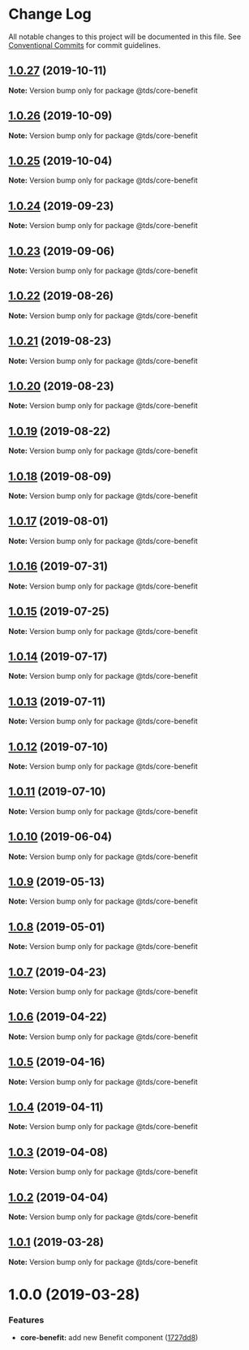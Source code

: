 # Change Log

All notable changes to this project will be documented in this file.
See [Conventional Commits](https://conventionalcommits.org) for commit guidelines.

## [1.0.27](https://github.com/telus/tds-core/compare/@tds/core-benefit@1.0.26...@tds/core-benefit@1.0.27) (2019-10-11)

**Note:** Version bump only for package @tds/core-benefit





## [1.0.26](https://github.com/telus/tds-core/compare/@tds/core-benefit@1.0.25...@tds/core-benefit@1.0.26) (2019-10-09)

**Note:** Version bump only for package @tds/core-benefit





## [1.0.25](https://github.com/telus/tds-core/compare/@tds/core-benefit@1.0.24...@tds/core-benefit@1.0.25) (2019-10-04)

**Note:** Version bump only for package @tds/core-benefit





## [1.0.24](https://github.com/telus/tds-core/compare/@tds/core-benefit@1.0.23...@tds/core-benefit@1.0.24) (2019-09-23)

**Note:** Version bump only for package @tds/core-benefit





## [1.0.23](https://github.com/telus/tds-core/compare/@tds/core-benefit@1.0.22...@tds/core-benefit@1.0.23) (2019-09-06)

**Note:** Version bump only for package @tds/core-benefit





## [1.0.22](https://github.com/telus/tds-core/compare/@tds/core-benefit@1.0.21...@tds/core-benefit@1.0.22) (2019-08-26)

**Note:** Version bump only for package @tds/core-benefit





## [1.0.21](https://github.com/telus/tds-core/compare/@tds/core-benefit@1.0.20...@tds/core-benefit@1.0.21) (2019-08-23)

**Note:** Version bump only for package @tds/core-benefit





## [1.0.20](https://github.com/telus/tds-core/compare/@tds/core-benefit@1.0.19...@tds/core-benefit@1.0.20) (2019-08-23)

**Note:** Version bump only for package @tds/core-benefit





## [1.0.19](https://github.com/telus/tds-core/compare/@tds/core-benefit@1.0.18...@tds/core-benefit@1.0.19) (2019-08-22)

**Note:** Version bump only for package @tds/core-benefit





## [1.0.18](https://github.com/telus/tds-core/compare/@tds/core-benefit@1.0.17...@tds/core-benefit@1.0.18) (2019-08-09)

**Note:** Version bump only for package @tds/core-benefit





## [1.0.17](https://github.com/telus/tds-core/compare/@tds/core-benefit@1.0.16...@tds/core-benefit@1.0.17) (2019-08-01)

**Note:** Version bump only for package @tds/core-benefit





## [1.0.16](https://github.com/telus/tds-core/compare/@tds/core-benefit@1.0.15...@tds/core-benefit@1.0.16) (2019-07-31)

**Note:** Version bump only for package @tds/core-benefit





## [1.0.15](https://github.com/telus/tds-core/compare/@tds/core-benefit@1.0.14...@tds/core-benefit@1.0.15) (2019-07-25)

**Note:** Version bump only for package @tds/core-benefit





## [1.0.14](https://github.com/telus/tds-core/compare/@tds/core-benefit@1.0.13...@tds/core-benefit@1.0.14) (2019-07-17)

**Note:** Version bump only for package @tds/core-benefit





## [1.0.13](https://github.com/telus/tds-core/compare/@tds/core-benefit@1.0.12...@tds/core-benefit@1.0.13) (2019-07-11)

**Note:** Version bump only for package @tds/core-benefit





## [1.0.12](https://github.com/telus/tds-core/compare/@tds/core-benefit@1.0.11...@tds/core-benefit@1.0.12) (2019-07-10)

**Note:** Version bump only for package @tds/core-benefit





## [1.0.11](https://github.com/telus/tds-core/compare/@tds/core-benefit@1.0.10...@tds/core-benefit@1.0.11) (2019-07-10)

**Note:** Version bump only for package @tds/core-benefit





## [1.0.10](https://github.com/telus/tds-core/compare/@tds/core-benefit@1.0.9...@tds/core-benefit@1.0.10) (2019-06-04)

**Note:** Version bump only for package @tds/core-benefit

## [1.0.9](https://github.com/telus/tds-core/compare/@tds/core-benefit@1.0.8...@tds/core-benefit@1.0.9) (2019-05-13)

**Note:** Version bump only for package @tds/core-benefit

## [1.0.8](https://github.com/telus/tds-core/compare/@tds/core-benefit@1.0.7...@tds/core-benefit@1.0.8) (2019-05-01)

**Note:** Version bump only for package @tds/core-benefit

## [1.0.7](https://github.com/telus/tds-core/compare/@tds/core-benefit@1.0.6...@tds/core-benefit@1.0.7) (2019-04-23)

**Note:** Version bump only for package @tds/core-benefit

## [1.0.6](https://github.com/telus/tds-core/compare/@tds/core-benefit@1.0.5...@tds/core-benefit@1.0.6) (2019-04-22)

**Note:** Version bump only for package @tds/core-benefit

## [1.0.5](https://github.com/telus/tds-core/compare/@tds/core-benefit@1.0.4...@tds/core-benefit@1.0.5) (2019-04-16)

**Note:** Version bump only for package @tds/core-benefit

## [1.0.4](https://github.com/telus/tds-core/compare/@tds/core-benefit@1.0.3...@tds/core-benefit@1.0.4) (2019-04-11)

**Note:** Version bump only for package @tds/core-benefit

## [1.0.3](https://github.com/telus/tds-core/compare/@tds/core-benefit@1.0.2...@tds/core-benefit@1.0.3) (2019-04-08)

**Note:** Version bump only for package @tds/core-benefit

## [1.0.2](https://github.com/telus/tds-core/compare/@tds/core-benefit@1.0.1...@tds/core-benefit@1.0.2) (2019-04-04)

**Note:** Version bump only for package @tds/core-benefit

## [1.0.1](https://github.com/telus/tds-core/compare/@tds/core-benefit@1.0.0...@tds/core-benefit@1.0.1) (2019-03-28)

**Note:** Version bump only for package @tds/core-benefit

# 1.0.0 (2019-03-28)

### Features

- **core-benefit:** add new Benefit component ([1727dd8](https://github.com/telus/tds-core/commit/1727dd8))

